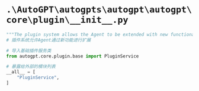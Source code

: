 # `.\AutoGPT\autogpts\autogpt\autogpt\core\plugin\__init__.py`

```py
"""The plugin system allows the Agent to be extended with new functionality."""
# 插件系统允许Agent通过新功能进行扩展

# 导入基础插件服务类
from autogpt.core.plugin.base import PluginService

# 暴露给外部的模块列表
__all__ = [
    "PluginService",
]
```